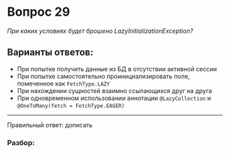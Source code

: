 # Вопрос 29
_При каких условиях будет брошено LazyInitializationException?_

## Варианты ответов:

- При попытке получить данные из БД в отсутствии активной сессии
- При попытке самостоятельно проинициализировать поле, помеченное как `FetchType.LAZY`
- При нахождении сущностей взаимно ссылающихся друг на друга
- При одновременном использовании аннотации `@LazyCollection` и `@OneToMany(fetch = FetchType.EAGER)`

___

Правильный ответ: дописать

### Разбор: